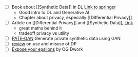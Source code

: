 - [ ] Book about [[Synthetic Data]] in DL [Link to springer](https://link.springer.com/book/10.1007/978-3-030-75178-4)
	- Good intro to DL and Generative AI
	- Chapter about privacy, especially [[Differential Privacy]]
- [ ] Article on [[Differential Privacy]] and [[Synthetic Data]], [Link](https://www.math.ucdavis.edu/~strohmer/papers/2022/privatemeasure.pdf)
	- great maths behind it
	- tradeoff privacy vs utility
- [ ] [PATE-GAN](https://openreview.net/pdf?id=S1zk9iRqF7) Generate private synthetic data using GAN
- [ ] [review](https://arxiv.org/pdf/2206.04621.pdf) on use and misuse of DP
- [ ] [Expose your epsilons](https://journalprivacyconfidentiality.org/index.php/jpc/article/view/689/685) by OG Dwork